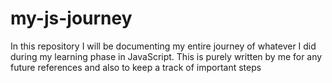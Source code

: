# my-js-journey
In this repository I will be documenting my entire journey of whatever I did during my learning phase in JavaScript. This is purely written by me for any future references and also to keep a track of important steps
